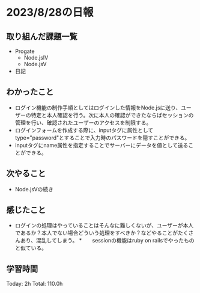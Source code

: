 # 2023/8/28の日報
## 取り組んだ課題一覧
* Progate
   * Node.jsⅣ
   * Node.jsⅤ
* 日記 
## わかったこと
* ログイン機能の制作手順としてはログインした情報をNode.jsに送り、ユーザーの特定と本人確認を行う。次に本人の確認ができたならばセッションの管理を行い、確認されたユーザーのアクセスを制限する。
* ログインフォームを作成する際に、inputタグに属性としてtype="password"とすることで入力時のパスワードを隠すことができる。
* inputタグにname属性を指定することでサーバーにデータを値として送ることができる。
## 次やること
* Node.jsⅤの続き
## 感じたこと
* ログインの処理はやっていることはそんなに難しくないが、ユーザーが本人であるか？本人でない場合どういう処理をすべきか？などやることがたくさんあり、混乱してしまう。
*　　sessionの機能はruby on railsでやったものと似ている。
## 学習時間
Today: 2h
Total: 110.0h

